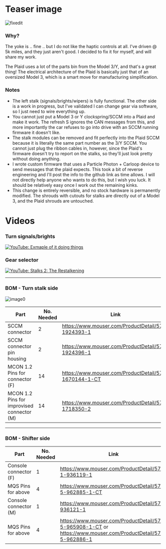 # Teaser image
![fixedit](https://user-images.githubusercontent.com/1096409/136587337-c3030eec-17dc-487b-97b4-d6835abfb37c.jpg)

### Why?
The yoke is .. fine .. but I do not like the haptic controls at all. I've driven @ 5k miles, and they just aren't good. I decided to fix it for myself, and will share my work.

The Plaid uses a lot of the parts bin from the Model 3/Y, and that's a great thing! The electrical architecture of the Plaid is basically just that of an oversized Model 3, which is a smart move for manufacturing simplification.

### Notes
* The left stalk (signals/brights/wipers) is fully functional. The other side is a work in progress, but I've validated I can change gear via software, so I just need to wire everything up.
* You cannot just put a Model 3 or Y clockspring/SCCM into a Plaid and make it work. The refresh S ignores the CAN messages from this, and more importantly the car refuses to go into drive with an SCCM running firmware it doesn't like.
* The stalk modules can be removed and fit perfectly into the Plaid SCCM because it is literally the same part number as the 3/Y SCCM. You cannot just plug the ribbon cables in, however, since the Plaid's firmware doesn't try to report on the stalks, so they'll just look pretty without doing anything.
* I wrote custom firmware that uses a Particle Photon + Carloop device to send messages that the plaid expects. This took a bit of reverse engineering and I'll post the info to the github link as time allows. I will not directly help anyone who wants to do this, but I wish you luck. It should be relatively easy once I work out the remaining kinks.
* This change is entirely reversible, and no stock hardware is permanently modified. The shrouds with cutouts for stalks are directly out of a Model 3, and the Plaid shrouds are untouched.

# Videos
### Turn signals/brights
[![YouTube: Exmaple of it doing things](https://img.youtube.com/vi/6T2n5DXqf1k/0.jpg)](https://www.youtube.com/watch?v=6T2n5DXqf1k)
### Gear selector
[![YouTube: Stalks 2: The Restalkening](https://img.youtube.com/vi/aiFW8M5Xy0Q/0.jpg)](https://www.youtube.com/watch?v=aiFW8M5Xy0Q)

-----------------

### BOM - Turn stalk side

![image0](https://user-images.githubusercontent.com/1096409/138325566-620494b7-930c-4bf7-9860-7b5c17c06a90.jpg)

|Part|No. Needed|Link|
|-----|-----|-----|
|SCCM connector|2|https://www.mouser.com/ProductDetail/571-1924393-1|
|SCCM connector pin housing|2|https://www.mouser.com/ProductDetail/571-1924396-1|
|MCON 1.2 Pins for connector (F)|14|https://www.mouser.com/ProductDetail/571-1670144-1-CT|
|MCON 1.2 Pins for improvised connector (M)|14|https://www.mouser.com/ProductDetail/571-1718350-2|

-----------------

### BOM - Shifter side
|Part|No. Needed|Link|
|-----|-----|-----|
|Console connector (F)|1|https://www.mouser.com/ProductDetail/571-1-936119-1|
|MQS Pins for above|4|https://www.mouser.com/ProductDetail/571-5-962885-1-CT|
|Console connector (M)|1|https://www.mouser.com/ProductDetail/571-936121-1|
|MQS Pins for above|4|https://www.mouser.com/ProductDetail/571-5-965908-1-CT or https://www.mouser.com/ProductDetail/571-5-962886-1|





